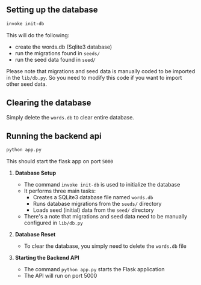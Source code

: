 ## Setting up the database

```sh
invoke init-db
```

This will do the following:
- create the words.db (Sqlite3 database)
- run the migrations found in `seeds/`
- run the seed data found in `seed/`

Please note that migrations and seed data is manually coded to be imported in the `lib/db.py`. So you need to modify this code if you want to import other seed data.

## Clearing the database

Simply delete the `words.db` to clear entire database.

## Running the backend api

```sh
python app.py 
```

This should start the flask app on port `5000`

1. **Database Setup**
   - The command `invoke init-db` is used to initialize the database
   - It performs three main tasks:
     - Creates a SQLite3 database file named `words.db`
     - Runs database migrations from the `seeds/` directory
     - Loads seed (initial) data from the `seed/` directory
   - There's a note that migrations and seed data need to be manually configured in `lib/db.py`

2. **Database Reset**
   - To clear the database, you simply need to delete the `words.db` file

3. **Starting the Backend API**
   - The command `python app.py` starts the Flask application
   - The API will run on port 5000
